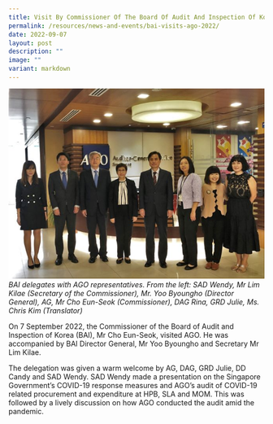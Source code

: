 ```yaml
---
title: Visit By Commissioner Of The Board Of Audit And Inspection Of Korea (BAI)
permalink: /resources/news-and-events/bai-visits-ago-2022/
date: 2022-09-07
layout: post
description: ""
image: ""
variant: markdown
---
```

![](/images/Visitors/BAItoAGO2022.jpg)
*BAI delegates with AGO representatives. From the left: SAD Wendy, Mr Lim Kilae (Secretary of the Commissioner), Mr. Yoo Byoungho (Director General), AG, Mr Cho Eun-Seok (Commissioner), DAG Rina, GRD Julie, Ms. Chris Kim (Translator)*

On 7 September 2022, the Commissioner of the Board of Audit and Inspection of Korea (BAI), Mr Cho Eun-Seok, visited AGO. He was accompanied by BAI Director General, Mr Yoo Byoungho and Secretary Mr Lim Kilae.
 
The delegation was given a warm welcome by AG, DAG, GRD Julie, DD Candy and SAD Wendy. SAD Wendy made a presentation on the Singapore Government’s COVID-19 response measures and AGO’s audit of COVID-19 related procurement and expenditure at HPB, SLA and MOM. This was followed by a lively discussion on how AGO conducted the audit amid the pandemic.